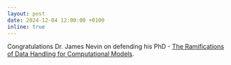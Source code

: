 ```yaml
---
layout: post
date: 2024-12-04 12:00:00 +0100
inline: true
---
```


Congratulations Dr. James Nevin on defending his PhD - [The Ramifications of Data Handling for Computational Models](https://dare.uva.nl/search?identifier=d3da6b23-4198-40f6-bfc1-278477bdb0a5).
